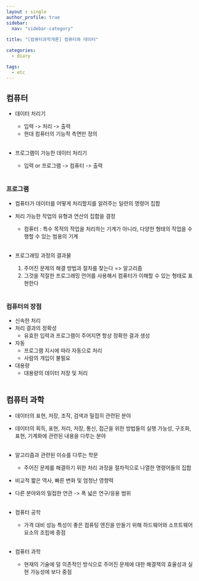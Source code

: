 ```yaml
---
layout : single
author_profile: true
sidebar: 
  nav: "sidebar-category"
  
title: "[컴퓨터과학개론] 컴퓨터와 데이터"

categories:
  - diary

tags:
  - etc
---
```


## 컴퓨터

- 데이터 처리기<br>
	- 입력 -> 처리 -> 출력<br>
	- 현대 컴퓨터의 기능적 측면만 정의<br><br>

- 프로그램이 가능한 데이터 처리기<br>
	- 입력 or 프로그램 -> 컴퓨터 -> 출력<br><br>

### 프로그램
- 컴퓨터가 데이터를 어떻게 처리할지를 알려주는 일련의 명령어 집합<br>
- 처리 가능한 작업의 유형과 연산의 집합을 결정<br>
	- 컴퓨터 : 특수 목적의 작업을 처리하는 기계가 아니라, 다양한 형태의 작업을 수행할 수 있는 범용의 기계<br><br>

- 프로그래밍 과정의 결과물<br>
	1. 주어진 문제의 해결 방법과 절차를 찾는다 => 알고리즘<br>
	2. 그것을 적절한 프로그래밍 언어를 사용해서 컴퓨터가 이해할 수 있는 형태로 표현한다<br><br>

### 컴퓨터의 장점
- 신속한 처리<br>
- 처리 결과의 정확성<br>
	- 유효한 입력과 프로그램이 주어지면 항상 정확한 결과 생성<br>
- 자동<br>
	- 프로그램 지시에 따라 자동으로 처리<br>
	- 사람의 개입이 불필요<br>
- 대용량<br>
	- 대용량의 데이터 저장 및 처리<br><br>

## 컴퓨터 과학
- 데이터의 표현, 저장, 조작, 검색과 밀접히 관련된 분야<br>
- 데이터의 획득, 표현, 처리, 저장, 통신, 접근을 위한 방법들의 실행 가능성, 구조화, 표현, 기계화에 관련된 내용을 다루는 분야<br><br>

- 알고리즘과 관련된 이슈를 다루는 학문<br>
	- 주어진 문제를 해결하기 위한 처리 과정을 절차적으로 나열한 명령어들의 집합<br>
- 비교적 짧은 역사, 빠른 변화 및 엄청난 영향력<br>
- 다른 분야와의 밀접한 연관 -> 폭 넓은 연구/응용 범위<br><br>

- 컴퓨터 공학<br>
	- 가격 대비 성능 특성이 좋은 컴퓨팅 엔진을 만들기 위해 하드웨어와 소프트웨어 요소의 조립에 중점<br><br>

- 컴퓨터 과학<br>
	- 현재의 기술에 덜 의존적인 방식으로 주어진 문제에 대한 해결책의 효율성과 실현 가능성에 보다 중점<br><br>
